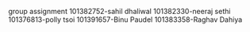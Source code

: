 group assignment
101382752-sahil dhaliwal
101382330-neeraj sethi
101376813-polly tsoi
101391657-Binu Paudel
101383358-Raghav Dahiya